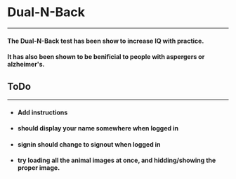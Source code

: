 # Dual-N-Back
---
#### The Dual-N-Back test has been show to increase IQ with practice. 
#### It has also been shown to be benificial to people with aspergers or alzheimer's.

## ToDo
---
- #### Add instructions
- #### should display your name somewhere when logged in
- #### signin should change to signout when logged in
- #### try loading all the animal images at once, and hidding/showing the proper image.